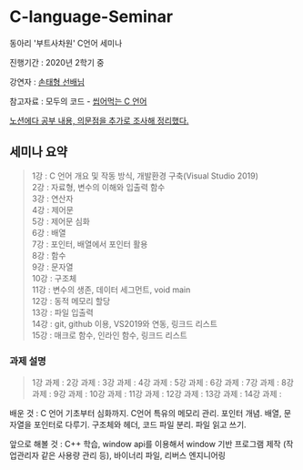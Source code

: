 # C-language-Seminar

동아리 '부트사차원' C언어 세미나

진행기간 : 2020년 2학기 중 

강연자 : [손태형 선배님](https://github.com/thsvkd)

참고자료 : 모두의 코드 - [씹어먹는 C 언어](https://modoocode.com/231)

[노션에다 공부 내용, 의문점을 추가로 조사해 정리했다.](https://www.notion.so/C-09eab6bd6eff4ca48fb4a58417c5e141#90368183a5d6441888e9805028fb8700)   

## 세미나 요약
> 1강 : C 언어 개요 및 작동 방식, 개발환경 구축(Visual Studio 2019)   
> 2강 : 자료형, 변수의 이해와 입출력 함수   
> 3강 : 연산자   
> 4강 : 제어문   
> 5강 : 제어문 심화    
> 6강 : 배열   
> 7강 : 포인터, 배열에서 포인터 활용   
> 8강 : 함수   
> 9강 : 문자열   
> 10강 : 구조체   
> 11강 : 변수의 생존, 데이터 세그먼트, void main     
> 12강 : 동적 메모리 할당   
> 13강 : 파일 입출력   
> 14강 : git, github 이용, VS2019와 연동, 링크드 리스트   
> 15강 : 매크로 함수, 인라인 함수, 링크드 리스트    

### 과제 설명
> 1강 과제 : 
> 2강 과제 :
> 3강 과제 :
> 4강 과제 :
> 5강 과제 :
> 6강 과제 :
> 7강 과제 :
> 8강 과제 :
> 9강 과제 :
> 10강 과제 :
> 11강 과제 :
> 12강 과제 :
> 13강 과제 :
> 14강 과제 :




배운 것 : C 언어 기초부터 심화까지. C언어 특유의 메모리 관리. 포인터 개념. 배열, 문자열을 포인터로 다루기. 구조체와 헤더, 코드 파일 분리. 파일 읽고 쓰기.

앞으로 해볼 것 : C++ 학습, window api를 이용해서 window 기반 프로그램 제작 (작업관리자 같은 사용량 관리 등), 바이너리 파일, 리버스 엔지니어링
